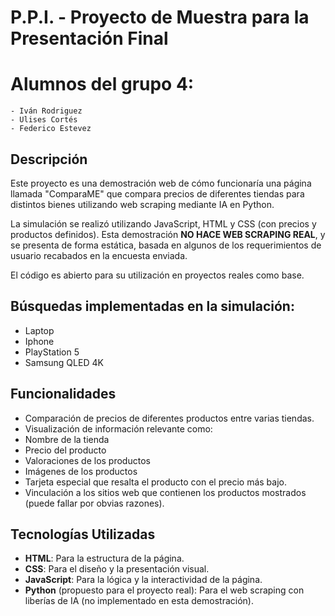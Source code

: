 # P.P.I. - Proyecto de Muestra para la Presentación Final

# Alumnos del grupo 4:

    - Iván Rodriguez
    - Ulises Cortés
    - Federico Estevez
    

## Descripción

Este proyecto es una demostración web de cómo funcionaría una página llamada "ComparaME" que compara precios de diferentes tiendas para distintos bienes utilizando web scraping mediante IA en Python. 

La simulación se realizó utilizando JavaScript, HTML y CSS (con precios y productos definidos). Esta demostración **NO HACE WEB SCRAPING REAL**, y se presenta de forma estática, basada en algunos de los requerimientos de usuario recabados en la encuesta enviada.

El código es abierto para su utilización en proyectos reales como base.

## Búsquedas implementadas en la simulación:

- Laptop
- Iphone
- PlayStation 5
- Samsung QLED 4K

## Funcionalidades

  - Comparación de precios de diferentes productos entre varias tiendas.
  - Visualización de información relevante como:
  - Nombre de la tienda
  - Precio del producto
  - Valoraciones de los productos
  - Imágenes de los productos
  - Tarjeta especial que resalta el producto con el precio más bajo.
  - Vinculación a los sitios web que contienen los productos mostrados (puede fallar por obvias razones).

## Tecnologías Utilizadas

- **HTML**: Para la estructura de la página.
- **CSS**: Para el diseño y la presentación visual.
- **JavaScript**: Para la lógica y la interactividad de la página.
- **Python** (propuesto para el proyecto real): Para el web scraping con liberías de IA (no implementado en esta demostración).

